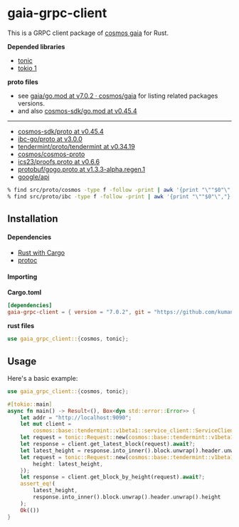 # gaia-grpc-client

This is a GRPC client package of [cosmos gaia](https://github.com/cosmos/gaia) for Rust.

**Depended libraries**

- [tonic](https://github.com/hyperium/tonic)
- [tokio 1](https://github.com/tokio-rs/tokio)

**proto files**

- see [gaia/go.mod at v7.0.2 · cosmos/gaia](https://github.com/cosmos/gaia/blob/v7.0.2/go.mod) for listing related
packages versions.
- and also [cosmos-sdk/go.mod at v0.45.4](https://github.com/cosmos/cosmos-sdk/blob/v0.45.4/go.mod)

---

- [cosmos-sdk/proto at v0.45.4](https://github.com/cosmos/cosmos-sdk/tree/v0.45.4/proto)
- [ibc-go/proto at v3.0.0](https://github.com/cosmos/ibc-go/tree/v3.0.0/proto)
- [tendermint/proto/tendermint at v0.34.19](https://github.com/tendermint/tendermint/tree/v0.34.19/proto/tendermint)
- [cosmos/cosmos-proto](https://github.com/cosmos/cosmos-proto/tree/main/proto/cosmos_proto)
- [ics23/proofs.proto at v0.6.6](https://github.com/confio/ics23/blob/v0.6.6/proofs.proto)
- [protobuf/gogo.proto at v1.3.3-alpha.regen.1](https://github.com/regen-network/protobuf/blob/v1.3.3-alpha.regen.1/gogoproto/gogo.proto)
- [google/api](https://fuchsia.googlesource.com/third_party/googleapis)

```bash
% find src/proto/cosmos -type f -follow -print | awk '{print "\""$0"\","}'
% find src/proto/ibc -type f -follow -print | awk '{print "\""$0"\","}'
```

## Installation

#### Dependencies

- [Rust with Cargo](http://rust-lang.org)
- [protoc](https://grpc.io/docs/protoc-installation/)

#### Importing

**Cargo.toml**

```toml
[dependencies]
gaia-grpc-client = { version = "7.0.2", git = "https://github.com/kumanote/gaia-grpc-client-rs", branch = "main" }
```

**rust files**

```rust
use gaia_grpc_client::{cosmos, tonic};
```

## Usage

Here's a basic example:

```rust
use gaia_grpc_client::{cosmos, tonic};

#[tokio::main]
async fn main() -> Result<(), Box<dyn std::error::Error>> {
    let addr = "http://localhost:9090";
    let mut client =
        cosmos::base::tendermint::v1beta1::service_client::ServiceClient::connect(addr).await?;
    let request = tonic::Request::new(cosmos::base::tendermint::v1beta1::GetLatestBlockRequest {});
    let response = client.get_latest_block(request).await?;
    let latest_height = response.into_inner().block.unwrap().header.unwrap().height;
    let request = tonic::Request::new(cosmos::base::tendermint::v1beta1::GetBlockByHeightRequest {
        height: latest_height,
    });
    let response = client.get_block_by_height(request).await?;
    assert_eq!(
        latest_height,
        response.into_inner().block.unwrap().header.unwrap().height
    );
    Ok(())
}
```
